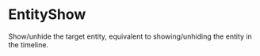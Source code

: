 # EntityShow

Show/unhide the target entity, equivalent to showing/unhiding the entity
in the timeline.
